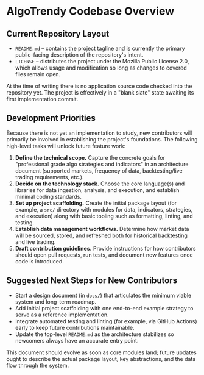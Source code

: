 # AlgoTrendy Codebase Overview

## Current Repository Layout
- `README.md` – contains the project tagline and is currently the primary public-facing description of the repository's intent.
- `LICENSE` – distributes the project under the Mozilla Public License 2.0, which allows usage and modification so long as changes to covered files remain open.

At the time of writing there is no application source code checked into the repository yet. The project is effectively in a "blank slate" state awaiting its first implementation commit.

## Development Priorities
Because there is not yet an implementation to study, new contributors will primarily be involved in establishing the project's foundations. The following high-level tasks will unlock future feature work:

1. **Define the technical scope.** Capture the concrete goals for "professional grade algo strategies and indicators" in an architecture document (supported markets, frequency of data, backtesting/live trading requirements, etc.).
2. **Decide on the technology stack.** Choose the core language(s) and libraries for data ingestion, analysis, and execution, and establish minimal coding standards.
3. **Set up project scaffolding.** Create the initial package layout (for example, a `src/` directory with modules for data, indicators, strategies, and execution) along with basic tooling such as formatting, linting, and testing.
4. **Establish data management workflows.** Determine how market data will be sourced, stored, and refreshed both for historical backtesting and live trading.
5. **Draft contribution guidelines.** Provide instructions for how contributors should open pull requests, run tests, and document new features once code is introduced.

## Suggested Next Steps for New Contributors
- Start a design document (in `docs/`) that articulates the minimum viable system and long-term roadmap.
- Add initial project scaffolding with one end-to-end example strategy to serve as a reference implementation.
- Integrate automated testing and linting (for example, via GitHub Actions) early to keep future contributions maintainable.
- Update the top-level `README.md` as the architecture stabilizes so newcomers always have an accurate entry point.

This document should evolve as soon as core modules land; future updates ought to describe the actual package layout, key abstractions, and the data flow through the system.
